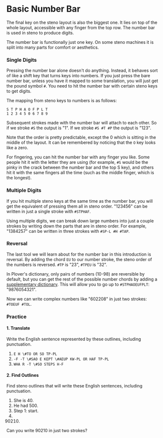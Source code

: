 # Basic Number Bar

The final key on the steno layout is also the biggest one. It lies on top of the whole layout, accessible with any finger from the top row. The number bar is used in steno to produce digits.

The number bar is functionally just one key. On some steno machines it is split into many parts for comfort or aesthetics.

### Single Digits

Pressing the number bar alone doesn't do anything. Instead, it behaves sort of like a shift key that turns keys into numbers. If you just press the bare number bar, unless you have it mapped to some translation, you will just get the pound symbol `#`.  You need to hit the number bar with certain steno keys to get digits.

The mapping from steno keys to numbers is as follows:

```
S T P H A O F P L T
1 2 3 4 5 0 6 7 8 9
```

Subsequent strokes made with the number bar will attach to each other. So if we stroke `#S` the output is "1". If we stroke `#S #T #P` the output is "123".

Note that the order is pretty predictable, except the 0 which is sitting in the middle of the layout. It can be remembered by noticing that the `O` key looks like a zero.

For fingering, you can hit the number bar with any finger you like. Some people hit it with the letter they are using \(for example, `#S` would be the pinky in the crack between the number bar and the top S key\), and others hit it with the same fingers all the time \(such as the middle finger, which is the longest\).

### Multiple Digits

If you hit multiple steno keys at the same time as the number bar, you will get the equivalent of pressing them all in steno order. "123456" can be written in just a single stroke with `#STPHAF`.

Using multiple digits, we can break down large numbers into just a couple strokes by writing down the parts that are in steno order. For example, "1384257" can be written in three strokes with `#SP-L #H #TAP`.

### Reversal

The last tool we will learn about for the number bar in this introduction is reversal. By adding the chord `EU` to our number stroke, the steno order of the numbers is reversed. `#TP` is "23", `#TPEU` is "32".

In Plover's dictionary, only pairs of numbers (10-98) are reversible by default, but you can get the rest of the possible number chords by adding a [supplementary dictionary](https://raw.githubusercontent.com/morinted/plover-inversion/master/inverted.json). This will allow you to go up to `#STPHAOEUFPLT`: "9876054321".

Now we can write complex numbers like "602208" in just two strokes: `#TOEUF #TOL`.

### Practice

#### 1. Translate

Write the English sentence represented by these outlines, including punctuation.

1. `E H \#TO OR SO TP-PL`
2. `-F -T \#SAO E KEPT \#AEUP KW-PL OR HAF TP-PL`
3. `WHA R -T \#SO STEPS H-F`

#### 2. Find Outlines

Find steno outlines that will write these English sentences, including punctuation.

1. She is 40.
2. He had 500.
3. Step 1: start.
4. 90210.

Can you write 90210 in just two strokes?

